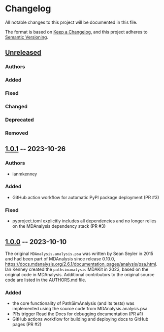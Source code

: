 # Changelog
All notable changes to this project will be documented in this file.

The format is based on [Keep a Changelog](https://keepachangelog.com/en/1.0.0/),
and this project adheres to [Semantic Versioning](https://semver.org/spec/v2.0.0.html).

<!--
The rules for this file:
  * entries are sorted newest-first.
  * summarize sets of changes - don't reproduce every git log comment here.
  * don't ever delete anything.
  * keep the format consistent:
    * do not use tabs but use spaces for formatting
    * 79 char width
    * YYYY-MM-DD date format (following ISO 8601)
  * accompany each entry with github issue/PR number (Issue #xyz)
-->

## [Unreleased]

### Authors
<!-- GitHub usernames of contributors to this release -->

### Added
<!-- New added features -->

### Fixed
<!-- Bug fixes -->

### Changed
<!-- Changes in existing functionality -->

### Deprecated
<!-- Soon-to-be removed features -->

### Removed
<!-- Removed features -->

## [1.0.1] -- 2023-10-26

### Authors
- ianmkenney

### Added
- GitHub action workflow for automatic PyPI package deployment (PR #3)

### Fixed
- pyproject.toml explicitly includes all dependencies and no longer relies
  on the MDAnalysis dependency stack (PR #3)

## [1.0.0] -- 2023-10-10

The original `MDAnalysis.analysis.psa` was written by Sean Seyler in 2015
and had been part of MDAnalysis since release 0.10.0,
https://docs.mdanalysis.org/2.6.1/documentation_pages/analysis/psa.html.
Ian Kenney created the `pathsimanalysis` MDAKit in 2023, based on the original
code in MDAnalysis. Additional contributors to the original source code are
listed in the AUTHORS.md file.

### Added

- the core functionality of PathSimAnalysis (and its tests) was implemented
  using the source code from MDAnalysis.analysis.psa
- PRs trigger Read the Docs for debugging documentation (PR #1)
- GitHub actions workflow for building and deploying docs to GitHub pages 
  (PR #2)

[Unreleased]: https://github.com/MDAnalysis/PathSimAnalysis/compare/1.0.1...HEAD
[1.0.1]: https://github.com/MDAnalysis/PathSimAnalysis/compare/1.0.0...1.0.1
[1.0.0]: https://github.com/MDAnalysis/PathSimAnalysis/releases/tag/1.0.0
